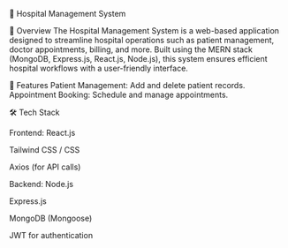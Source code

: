 🏥 Hospital Management System


📌 Overview
The Hospital Management System is a web-based application designed to streamline hospital operations such as patient management, doctor appointments, billing, and more. Built using the MERN stack (MongoDB, Express.js, React.js, Node.js), this system ensures efficient hospital workflows with a user-friendly interface.


🚀 Features
Patient Management: Add and delete patient records.
Appointment Booking: Schedule and manage appointments.

🛠️ Tech Stack

Frontend:
React.js

Tailwind CSS / CSS

Axios (for API calls)

Backend:
Node.js

Express.js

MongoDB (Mongoose)

JWT for authentication
